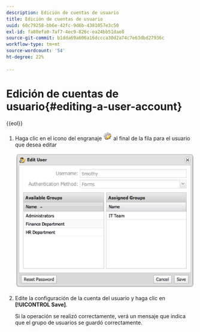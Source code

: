 ```yaml
---
description: Edición de cuentas de usuario
title: Edición de cuentas de usuario
uuid: 60c79258-bb6e-42fc-9d6b-4381057e3c50
exl-id: fa80efa0-7af7-4ec9-826c-ea24bb51dae8
source-git-commit: b1dda69a606a16dccca30d2a74c7e63dbd27936c
workflow-type: tm+mt
source-wordcount: '54'
ht-degree: 22%

---
```


# Edición de cuentas de usuario{#editing-a-user-account}

{{eol}}

1. Haga clic en el icono del engranaje ![](assets/edit_icon.png) al final de la fila para el usuario que desea editar

   ![](assets/edit_user_account.png)

1. Edite la configuración de la cuenta del usuario y haga clic en **[!UICONTROL Save]**.

   Si la operación se realizó correctamente, verá un mensaje que indica que el grupo de usuarios se guardó correctamente.
